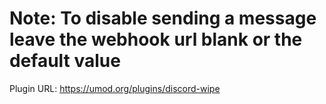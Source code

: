 # Note: To disable sending a message leave the webhook url blank or the default value

Plugin URL: https://umod.org/plugins/discord-wipe

